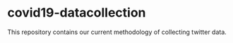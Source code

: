 # covid19-datacollection

This repository contains our current methodology of collecting twitter data.
